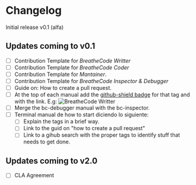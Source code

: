 # Changelog

Initial release v0.1 (alfa)

## Updates coming to v0.1
- [ ] Contribution Template for *BreatheCode Writter*
- [ ] Contribution Template for *BreatheCode Coder*
- [ ] Contribution Template for *Mantainer*.
- [ ] Contribution Template for *BreatheCode Inspector & Debugger*
- [ ] Guide on: How to create a pull request.
- [ ] At the top of each manual add the [github-shield badge](https://shields.io/#/) for that tag and with the link. E.g: ![BreatheCode Writter](https://img.shields.io/badge/label-bc--writter-blue.svg?link=https://github.com/search?q=label%3Abc-writter)
- [ ] Merge the bc-debugger manual with the bc-inspector.
- [ ] Terminal manual de how to start diciendo lo siguiente:
	- [ ] Explain the tags in a brief way.
	- [ ] Link to the guid on "how to create a pull request"
	- [ ] Link to a gihub search with the proper tags to identify stuff that needs to get done.

## Updates coming to v2.0
- [ ] CLA Agreement
<!--stackedit_data:
eyJoaXN0b3J5IjpbLTIwMzQ1MjI3MDZdfQ==
-->